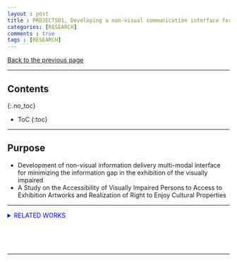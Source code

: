 ```yaml
---
layout : post
title : PROJECTS01, Developing a non-visual communication interface for exhibitions of visual arts for the visually impaired and studying the parties’ perspectives on expanding the rights of enjoyment of culture
categories: [RESEARCH]
comments : true
tags : [RESEARCH]
---
```

[Back to the previous page](https://userdyk-github.github.io/Research.html) <br>

---

## Contents
{:.no_toc}

* ToC
{:toc}

<hr class="division1">

## Purpose

- Development of non-visual information delivery multi-modal interface for
   minimizing the information gap in the exhibition of the visually impaired
- A Study on the Accessibility of Visually Impaired Persons to Access to Exhibition
   Artworks and Realization of Right to Enjoy Cultural Properties
   
<hr class="division2">


<details markdown="1">
<summary class='jb-small' style="color:blue">RELATED WORKS</summary>
<hr class='division3'>
<hr class='division3'>
</details>

<br><br><br>
<hr class="division1">

